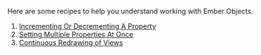 Here are some recipes to help you understand working with Ember Objects.

1. [Incrementing Or Decrementing A Property](../../cookbook/working_with_objects/incrementing_or_decrementing_a_property)
1. [Setting Multiple Properties At Once](../../cookbook/working_with_objects/setting_multiple_properties_at_once)
1. [Continuous Redrawing of Views](../../cookbook/working_with_objects/continuous_redrawing_of_views)
